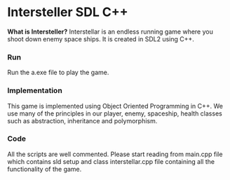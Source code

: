 # Intersteller SDL C++

**What is Intersteller?**
Interstellar is an endless running game where you shoot down enemy space ships. It is created in SDL2 using C++.

### Run
Run the a.exe file to play the game.

### Implementation
This game is implemented using Object Oriented Programming in C++. We use many of the principles in our player, enemy, spaceship, health classes such as abstraction, inheritance and polymorphism.

### Code
All the scripts are well commented. Please start reading from main.cpp file which contains sld setup and class interstellar.cpp file containing all the functionality of the game.
